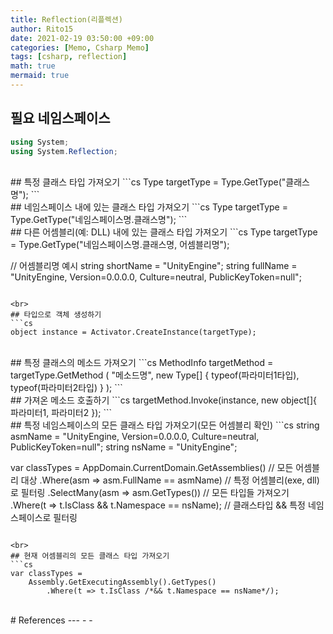```yaml
---
title: Reflection(리플렉션)
author: Rito15
date: 2021-02-19 03:50:00 +09:00
categories: [Memo, Csharp Memo]
tags: [csharp, reflection]
math: true
mermaid: true
---
```


## 필요 네임스페이스
```cs
using System;
using System.Reflection;
```

<br>
## 특정 클래스 타입 가져오기
```cs
Type targetType = Type.GetType("클래스명");
```

<br>
## 네임스페이스 내에 있는 클래스 타입 가져오기
```cs
Type targetType = Type.GetType("네임스페이스명.클래스명");
```

<br>
## 다른 어셈블리(예: DLL) 내에 있는 클래스 타입 가져오기
```cs
Type targetType = Type.GetType("네임스페이스명.클래스명, 어셈블리명");

// 어셈블리명 예시
string shortName = "UnityEngine";
string fullName  = "UnityEngine, Version=0.0.0.0, Culture=neutral, PublicKeyToken=null";
```

<br>
## 타입으로 객체 생성하기
```cs
object instance = Activator.CreateInstance(targetType);
```

<br>
## 특정 클래스의 메소드 가져오기
```cs
MethodInfo targetMethod = targetType.GetMethod (
    "메소드명",
    new Type[] { typeof(파라미터1타입), typeof(파라미터2타입) }
);
```

<br>
## 가져온 메소드 호출하기
```cs
targetMethod.Invoke(instance, new object[]{ 파라미터1, 파라미터2 });
```

<br>
## 특정 네임스페이스의 모든 클래스 타입 가져오기(모든 어셈블리 확인)
```cs
string asmName = "UnityEngine, Version=0.0.0.0, Culture=neutral, PublicKeyToken=null";
string nsName = "UnityEngine";

var classTypes =
    AppDomain.CurrentDomain.GetAssemblies()    // 모든 어셈블리 대상
        .Where(asm => asm.FullName == asmName) // 특정 어셈블리(exe, dll)로 필터링
        .SelectMany(asm => asm.GetTypes())     // 모든 타입들 가져오기
        .Where(t => t.IsClass && t.Namespace == nsName); // 클래스타입 && 특정 네임스페이스로 필터링
```

<br>
## 현재 어셈블리의 모든 클래스 타입 가져오기
```cs
var classTypes = 
    Assembly.GetExecutingAssembly().GetTypes()
        .Where(t => t.IsClass /*&& t.Namespace == nsName*/);
```

<br>
# References
---
- <https://docs.microsoft.com/ko-kr/dotnet/api/system.reflection.assembly.gettype>
- <https://www.csharpstudy.com/Mistake/Article/11>